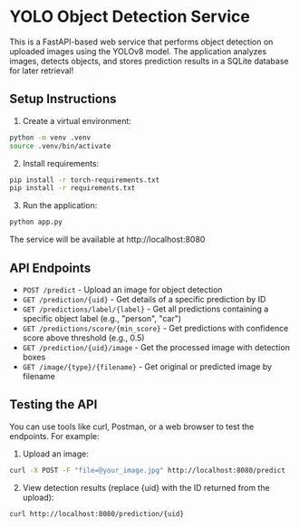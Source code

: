 # YOLO Object Detection Service

This is a FastAPI-based web service that performs object detection on uploaded images using the YOLOv8 model. The application analyzes images, detects objects, and stores prediction results in a SQLite database for later retrieval!

## Setup Instructions

1. Create a virtual environment:

```bash
python -m venv .venv
source .venv/bin/activate
```

2. Install requirements:

```bash
pip install -r torch-requirements.txt
pip install -r requirements.txt
```

3. Run the application:

```bash
python app.py
```

The service will be available at http://localhost:8080

## API Endpoints

- `POST /predict` - Upload an image for object detection
- `GET /prediction/{uid}` - Get details of a specific prediction by ID
- `GET /predictions/label/{label}` - Get all predictions containing a specific object label (e.g., "person", "car")
- `GET /predictions/score/{min_score}` - Get predictions with confidence score above threshold (e.g., 0.5)
- `GET /prediction/{uid}/image` - Get the processed image with detection boxes
- `GET /image/{type}/{filename}` - Get original or predicted image by filename

## Testing the API

You can use tools like curl, Postman, or a web browser to test the endpoints. For example:

1. Upload an image:

```bash
curl -X POST -F "file=@your_image.jpg" http://localhost:8080/predict
```

2. View detection results (replace {uid} with the ID returned from the upload):

```bash
curl http://localhost:8080/prediction/{uid}
```
